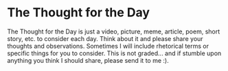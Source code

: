 # The Thought for the Day

The Thought for the Day is just a video, picture, meme, article, poem, short story, etc. to consider each day. Think about it and please share your thoughts and observations. Sometimes I will include rhetorical terms or specific things for you to consider. This is not graded... and if stumble upon anything you think I should share, please send it to me :). 
